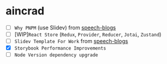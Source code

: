 # aincrad

- [ ] `Why PNPM` (use Slidev) from [speech-blogs](https://akashi-speech-blogs.vercel.app)
- [ ] [WIP]`React Store` (`Redux`, `Provider`, `Reducer`, `Jotai`, `Zustand`)
- [ ] `Slidev Template For Work` from [speech-blogs](https://akashi-speech-blogs.vercel.app)
- [x] `Storybook Performance Improvements`
- [ ] `Node Version dependency upgrade`
